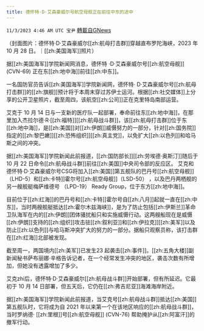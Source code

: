 ```yaml
---
title: 德怀特·D·艾森豪威尔号航空母舰正在前往中东的途中
---
```

`11/3/2023 4:46 AM UTC 宝尹` [轉載自GNews](https://gnews.org/articles/1915991)

（封面图片：德怀特·D·艾森豪威尔[[zh:航母打击群]]穿越直布罗陀海峡，2023 年 10 月 28 日。｜[[zh:美国海军]]照片）

据[[zh:美国海军]]学院新闻网消息，德怀特 ·D·艾森豪威尔号[[zh:航空母舰]] (CVN-69) 正在东[[zh:地中海]]前往[[zh:中东]]。

一名国防官员告诉[[zh:美国海军]]学院新闻网，德怀特· D·艾森豪威尔号[[zh:航母打击群]]的[[zh:旗舰]]预计将于本周末穿过苏伊士运河。根据[[zh:社交媒体]]上分享的公开卫星照片，截至周四，该航空[[zh:公司]]正在克里特岛南部运营。

艾克于 10 月 14 日与一支新的医疗队一起部署，奉命前往东[[zh:地中海]]，在那里加入杰拉尔德·R·[[zh:福特]][[zh:航母战斗群]]，该[[zh:航母打击群]]位于东[[zh:地中海]]，是[[zh:美国]]对[[zh:伊朗]]威慑努力的一部分，针对[[zh:国务院]]指定的[[zh:黎巴嫩]][[zh:恐怖组织]][[zh:真主党]]，以免扩大[[zh:以色列]]和哈马斯之间的冲突。

据[[zh:美国海军]]学院新闻此前报道，[[zh:国防部长]][[zh:劳埃德·奥斯汀]]随后于 10 月 22 日命令[[zh:航母战斗群]]前往[[zh:美国]]中央司令部的反应区。 艾克和德怀特·D·艾森豪威尔号CSG将加入[[zh:美国]]第五舰队的巴丹号[[zh:航空母舰]]（LHD-5）和[[zh:卡特]]霍尔号[[zh:航空母舰]]（LSD-50） ，以及巴丹两栖舰的另一艘舰艇梅萨维德号 （LPD-19） Ready Group，位于东方[[zh:地中海]]。

目前位于[[zh:红海]]的巴丹号和[[zh:卡特]]霍尔号自[[zh:八月]]起就一直在[[zh:中东]]，当时两艘舰艇抵达[[zh:霍尔木兹海峡]]，是为了防止包括[[zh:伊斯兰]]革命卫队海军在内的[[zh:伊朗]]团体骚扰船只和实施威慑行动。这两艘船现在是威慑[[zh:伊朗]]支持的[[zh:组织]]攻击驻[[zh:叙利亚]]和[[zh:伊拉克]][[zh:美军]]以及防止[[zh:以色列]]与哈马斯冲突扩大的努力的一部分。据船只观察员称，该打击群在[[zh:红海]]北部被发现。

截至周一，两国境内[[zh:美军]]已发生23 起袭击[[zh:事件]]。[[zh:五角大楼]]副新闻秘书萨布丽娜·辛格告诉记者，在一个经常发生冲突的地区，袭击次数有所增加，但她没有透露增加了多少。

艾克zhi后，德怀特·D·艾森豪威尔[[zh:航母战斗群]]开始部署，但有所延迟。它最初于 10 月 14 日部署，但五天后，它仍在[[zh:弗吉尼亚]]海滩海岸附近。

据[[zh:美国海军]]学院新闻此前报道，当艾克号[[zh:航母战斗群]]抵达[[zh:美国]]第五舰队时，它将成为自 2021 年以来第一个在该地区响应的[[zh:航母战斗群]]，当时罗纳德· [[zh:里根]]号[[zh:航空母舰]] (CVN-76) 帮助掩护从[[zh:阿富汗]]的撤军行动。
